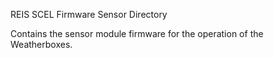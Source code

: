 REIS SCEL Firmware Sensor Directory

Contains the sensor module firmware for the operation of the Weatherboxes.
